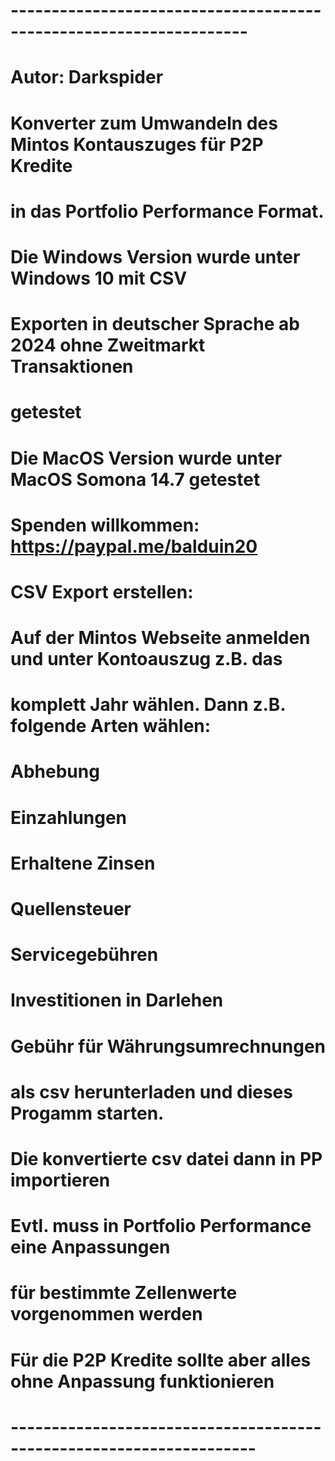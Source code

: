 # -------------------------------------------------------------------
# Autor: Darkspider
# Konverter zum Umwandeln des Mintos Kontauszuges für P2P Kredite
# in das Portfolio Performance Format.
# Die Windows Version wurde unter Windows 10 mit CSV
# Exporten in deutscher Sprache ab 2024 ohne Zweitmarkt Transaktionen
# getestet
# Die MacOS Version wurde unter MacOS Somona 14.7 getestet
#
# Spenden willkommen: https://paypal.me/balduin20
# 
# CSV Export erstellen:
# Auf der Mintos Webseite anmelden und unter Kontoauszug z.B. das 
# komplett Jahr wählen. Dann z.B. folgende Arten wählen:
# Abhebung
# Einzahlungen
# Erhaltene Zinsen
# Quellensteuer
# Servicegebühren
# Investitionen in Darlehen
# Gebühr für Währungsumrechnungen
# als csv herunterladen und dieses Progamm starten.
# Die konvertierte csv datei dann in PP importieren
# Evtl. muss in Portfolio Performance eine Anpassungen
# für bestimmte Zellenwerte vorgenommen werden
# Für die P2P Kredite sollte aber alles ohne Anpassung funktionieren
# --------------------------------------------------------------------

